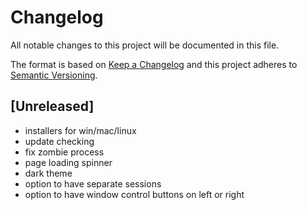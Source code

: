 # Changelog

All notable changes to this project will be documented in this file.

The format is based on [Keep a Changelog](http://keepachangelog.com/en/1.0.0/)
and this project adheres to
[Semantic Versioning](http://semver.org/spec/v2.0.0.html).

## [Unreleased]

* installers for win/mac/linux
* update checking
* fix zombie process
* page loading spinner
* dark theme
* option to have separate sessions
* option to have window control buttons on left or right
